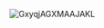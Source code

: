 ![GxyqjAGXMAAJAKL](https://github.com/user-attachments/assets/57691fec-46d6-4e8b-a633-e06afa25223f)
